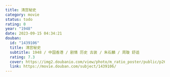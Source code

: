 ```yaml
---
title: 清宫秘史
category: movie
status: todo
rating: 0
year: "1948"
date: 2023-09-15 04:34:21
douban:
  id: "1439106"
  title: 清宫秘史
  subtitle: 1948 / 中国香港 / 剧情 历史 古装 / 朱石麟 / 周璇 舒适
  rating: 7.3
  cover: https://img2.doubanio.com/view/photo/m_ratio_poster/public/p2607019041.jpg
  link: https://movie.douban.com/subject/1439106/
---
```



